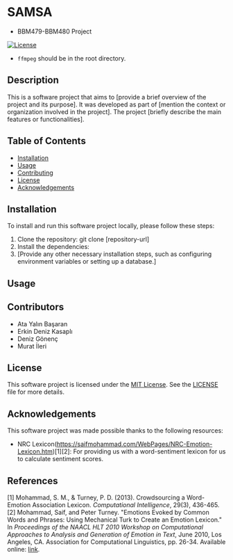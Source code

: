 # SAMSA
- BBM479-BBM480 Project

[![License](https://img.shields.io/badge/License-MIT-blue.svg)](https://opensource.org/licenses/MIT)

- `ffmpeg` should be in the root directory.

## Description

This is a software project that aims to [provide a brief overview of the project and its purpose]. It was developed as part of [mention the context or organization involved in the project]. The project [briefly describe the main features or functionalities]. 

## Table of Contents

- [Installation](#installation)
- [Usage](#usage)
- [Contributing](#contributing)
- [License](#license)
- [Acknowledgements](#acknowledgements)

## Installation

To install and run this software project locally, please follow these steps:

1. Clone the repository:
git clone [repository-url]
2. Install the dependencies:
3. [Provide any other necessary installation steps, such as configuring environment variables or setting up a database.]

## Usage


## Contributors
- Ata Yalın Başaran
- Erkin Deniz Kasaplı
- Deniz Gönenç
- Murat İleri

## License
This software project is licensed under the [MIT License](https://opensource.org/licenses/MIT). See the [LICENSE](LICENSE) file for more details.

## Acknowledgements

This software project was made possible thanks to the following resources:

- NRC Lexicon(https://saifmohammad.com/WebPages/NRC-Emotion-Lexicon.htm)[1][2]: For providing us with a word-sentiment lexicon for us to calculate sentiment scores.

## References

[1] Mohammad, S. M., & Turney, P. D. (2013). Crowdsourcing a Word-Emotion Association Lexicon. *Computational Intelligence*, 29(3), 436-465.
[2] Mohammad, Saif, and Peter Turney. "Emotions Evoked by Common Words and Phrases: Using Mechanical Turk to Create an Emotion Lexicon." In *Proceedings of the NAACL HLT 2010 Workshop on Computational Approaches to Analysis and Generation of Emotion in Text*, June 2010, Los Angeles, CA. Association for Computational Linguistics, pp. 26-34. Available online: [link](https://aclanthology.org/W10-0204).


